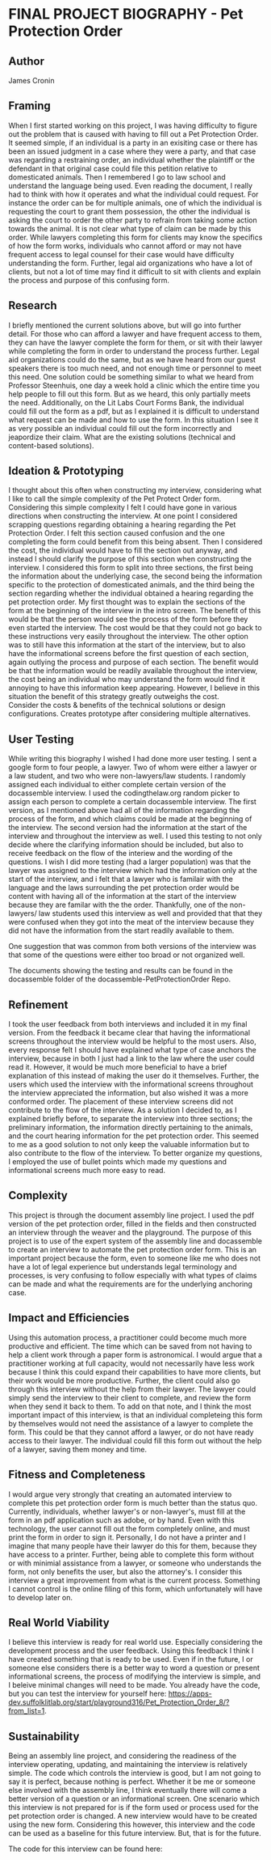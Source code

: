 # FINAL PROJECT BIOGRAPHY - Pet Protection Order

## Author

James Cronin

## Framing 

When I first started working on this project, I was having difficulty to figure out the problem that is caused with having to fill out a Pet Protection Order. It seemed simple, if an individual is a party in an exisiting case or there has been an issued judgment in a case where they were a party, and that case was regarding a restraining order, an individual whether the plaintiff or the defendant in that original case could file this petition relative to domesticated animals. Then I remembered I go to law school and understand the language being used. Even reading the document, I really had to think with how it operates and what the individual could request. For instance the order can be for multiple animals, one of which the individual is requesting the court to grant them possession, the other the individual is asking the court to order the other party to refrain from taking some action towards the animal. It is not clear what type of claim can be made by this order. While lawyers completing this form for clients may know the specifics of how the form works, individuals who cannot afford or may not have frequent access to legal counsel for their case would have difficulty understanding the form. Further, legal aid organizations who have a lot of clients, but not a lot of time may find it difficult to sit with clients and explain the process and purpose of this confusing form. 

## Research 

I briefly mentioned the current solutions above, but will go into further detail. For those who can afford a lawyer and have frequent access to them, they can have the lawyer complete the form for them, or sit with their lawyer while completing the form in order to understand the process further. Legal aid organizations could do the same, but as we have heard from our guest speakers there is too much need, and not enough time or personnel to meet this need. One solution could be something similar to what we heard from Professor Steenhuis, one day a week hold a clinic which the entire time you help people to fill out this form. But as we heard, this only partially meets the need. Additionally, on the Lit Labs Court Forms Bank, the individual could fill out the form as a pdf, but as I explained it is difficult to understand what request can be made and how to use the form. In this situation I see it as very possible an individual could fill out the form incorrectly and jeapordize their claim. 
What are the existing solutions (technical and content-based solutions). 

## Ideation & Prototyping

I thought about this often when constructing my interview, considering what I like to call the simple complexity of the Pet Protect Order form. Considering this simple complexity I felt I could have gone in various directions when constructing the interview. At one point I considered scrapping questions regarding obtaining a hearing regarding the Pet Protection Order. I felt this section caused confusion and the one completing the form could benefit from this being absent. Then I considered the cost, the individual would have to fill the section out anyway, and instead I should clarify the purpose of this section when constructing the interview. I considered this form to split into three sections, the first being the information about the underlying case, the second being the information specific to the protection of domesticated animals, and the third being the section regarding whether the individual obtained a hearing regarding the pet protection order. My first thought was to explain the sections of the form at the beginning of the interview in the intro screen. The benefit of this would be that the person would see the process of the form before they even started the interview. The cost would be that they could not go back to these instructions very easily throughout the interview. The other option was to still have this information at the start of the interview, but to also have the informational screens before the first question of each section, again outlying the process and purpose of each section. The benefit would be that the information would be readily available throughout the interview, the cost being an individual who may understand the form would find it annoying to have this information keep appearing. However, I believe in this situation the benefit of this strategy greatly outweighs the cost.  
Consider the costs & benefits of the technical solutions or design configurations. Creates prototype after considering multiple alternatives. 

## User Testing 

While writing this biography I wished I had done more user testing. I sent a google form to four people, a lawyer. Two of whom were either a lawyer or a law student, and two who were non-lawyers/law students. I randomly assigned each individual to either complete certain version of the docassemble interview. I used the codingthelaw.org random picker to assign each person to complete a certain docassemble interview. The first version, as I mentioned above had all of the information regarding the process of the form, and which claims could be made at the beginning of the interview. The second version had the information at the start of the interview and throughout the interview as well. I used this testing to not only decide where the clarifying information should be included, but also to receive feedback on the flow of the interiew and the wording of the questions. I wish I did more testing (had a larger population) was that the lawyer was assigned to the interview which had the information only at the start of the interview, and i felt that a lawyer who is familair with the language and the laws surrounding the pet protection order would be content with having all of the information at the start of the interview because they are familar with the the order. Thankfully, one of the non-lawyers/ law students used this interview as well and provided that that they were confused when they got into the meat of the interview because they did not have the information from the start readily available to them. 

One suggestion that was common from both versions of the interview was that some of the questions were either too broad or not organized well. 

The documents showing the testing and results can be found in the docassemble folder of the docassemble-PetProtectionOrder Repo. 


## Refinement 

I took the user feedback from both interviews and included it in my final version. From the feedback it became clear that having the informational screens throughout the interview would be helpful to the most users. Also, every response felt I should have explained what type of case anchors the interview, because in both I just had a link to the law where the user could read it. However, it would be much more beneficial to have a brief explanation of this instead of making the user do it themselves. Further, the users which used the interview with the informational screens throughout the interview appreciated the information, but also wished it was a more conformed order. The placement of these interview screens did not contribute to the flow of the interview. As a solution I decided to, as I explained briefly before, to separate the interview into three sections; the preliminary information, the information directly pertaining to the animals, and the court hearing information for the pet protection order. This seemed to me as a good solution to not only keep the valuable information but to also contribute to the flow of the interview. To better organize my questions, I employed the use of bullet points which made my questions and informational screens much more easy to read. 

## Complexity 

This project is through the document assembly line project. I used the pdf version of the pet protection order, filled in the fields and then constructed an interview through the weaver and the playground. The purpose of this project is to use of the expert system of the assembly line and docassemble to create an interview to automate the pet protection order form. This is an important project because the form, even to someone like me who does not have a lot of legal experience but understands legal terminology and processes, is very confusing to follow especially with what types of claims can be made and what the requirements are for the underlying anchoring case.  

## Impact and Efficiencies 

Using this automation process, a practitioner could become much more productive and efficient. The time which can be saved from not having to help a client work through a paper form is astronomical. I would argue that a practitioner working at full capacity, would not necessarily have less work because I think this could expand their capabilities to have more clients, but their work would be more productive. Further, the client could also go through this interview without the help from their lawyer. The lawyer could simply send the interview to their client to complete, and review the form when they send it back to them. To add on that note, and I think the most important impact of this interview, is that an individual completeing this form by themselves would not need the assistance of a lawyer to complete the form. This could be that they cannot afford a lawyer, or do not have ready access to their lawyer. The individual could fill this form out without the help of a lawyer, saving them money and time. 

## Fitness and Completeness 

I would argue very strongly that creating an automated interview to complete this pet protection order form is much better than the status quo. Currently, individuals, whether lawyer's or non-lawyer's, must fill at the form in an pdf application such as adobe, or by hand. Even with this technology, the user cannot fill out the form completely online, and must print the form in order to sign it. Personally, I do not have a printer and I imagine that many people have their lawyer do this for them, because they have access to a printer. Further, being able to complete this form without or with minimial assistance from a lawyer, or someone who understands the form, not only benefits the user, but also the attorney's. I consider this interview a great improvement from what is the current process. Something I cannot control is the online filing of this form, which unfortunately will have to develop later on.
 
## Real World Viability 

I believe this interview is ready for real world use. Especially considering the development process and the user feedback. Using this feedback I think I have created something that is ready to be used. Even if in the future, I or someone else considers there is a better way to word a question or present informational screens, the process of modifying the interview is simple, and I beleive minimal changes will need to be made. You already have the code, but you can test the interview for yourself here: https://apps-dev.suffolklitlab.org/start/playground316/Pet_Protection_Order_8/?from_list=1. 

## Sustainability 

Being an assembly line project, and considering the readiness of the interview operating, updating, and maintaining the interview is relatively simple. The code which controls the interview is good, but I am not going to say it is perfect, because nothing is perfect. Whether it be me or someone else involved with the assembly line, I think eventually there will come a better version of a question or an informational screen. One scenario which this interview is not prepared for is if the form used or process used for the pet protection order is changed. A new interview would have to be created using the new form. Considering this however, this interview and the code can be used as a baseline for this future interview. But, that is for the future. 

The code for this interview can be found here: 
